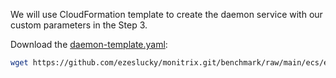 We will use CloudFormation template to create the daemon service with our custom
parameters in the Step 3.

Download the [daemon-template.yaml](https://github.com/ezeslucky/monitrix.git/benchmark/blob/main/ecs/external/daemon-template.yaml):

```bash
wget https://github.com/ezeslucky/monitrix.git/benchmark/raw/main/ecs/external/daemon-template.yaml
```